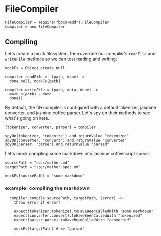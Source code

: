 # FileCompiler

    FileCompiler = require("boco-mdd").FileCompiler
    compiler = new FileCompiler

## Compiling

Let's create a mock filesystem, then override our compiler's `readFile` and `writeFile` methods
so we can test reading and writing:

    mockFs = Object.create null

    compiler.readFile =  (path, done) ->
      done null, mockFs[path]

    compiler.writeFile = (path, data, done) ->
      mockFs[path] = data
      done()


By default, the file compiler is configured with a default tokenizer, jasmine converter, and jasmine coffee parser.
Let's spy on their methods to see what's going on here...

    {tokenizer, converter, parser} = compiler

    spyOn(tokenizer, 'tokenize').and.returnValue "tokenized"
    spyOn(converter, 'convert').and.returnValue "converted"
    spyOn(parser, 'parse').and.returnValue "parsed"

Let's mock compiling some markdown into jasmine coffeescript specs:

    sourcePath = "docs/mather.md"
    targetPath = "spec/mather-spec.md"

    mockFs[sourcePath] = "some markdown"

### example: compiling the markdown

      compiler.compile sourcePath, targetPath, (error) ->
        throw error if error?

        expect(tokenizer.tokenize).toHaveBeenCalledWith "some markdown"
        expect(converter.convert).toHaveBeenCalledWith "tokenized"
        expect(parser.parse).toHaveBeenCalledWith "converted"

        mockFs[targetPath] # => "parsed"
